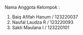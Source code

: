 Nama Anggota Kelompok :
1. Baiq Afifah Hanum / 123220037
2. Naufal Laudza R / 123220093
3. Sakti Maulana I / 123220101
